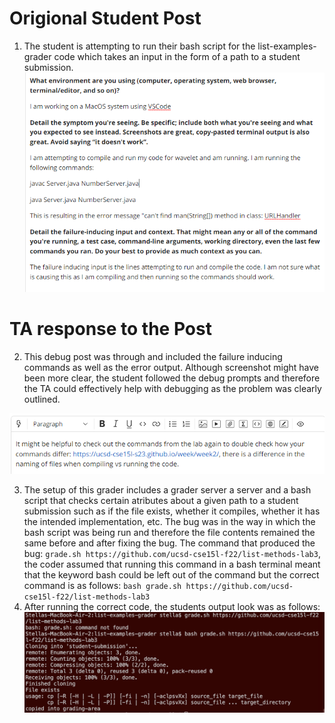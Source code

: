 # Origional Student Post
1. The student is attempting to run their bash script for the list-examples-grader code which takes an input in the form of a path to a student submission. 
![Image](debugPost.png)

# TA response to the Post
2. This debug post was through and included the failure inducing commands as well as the error output. Although screenshot might have been more clear, the student followed the debug prompts and therefore the TA could effectively help with debugging as the problem was clearly outlined.

![Image](TAresponse.png)

3. The setup of this grader includes a grader server a server and a bash script that checks certain atributes about a given path to a student submission such as if the file exists, whether it compiles, whether it has the intended implementation, etc. The bug was in the way in which the bash script was being run and therefore the file contents remained the same before and after fixing the bug. The command that produced the bug: 	```grade.sh https://github.com/ucsd-cse15l-f22/list-methods-lab3```, the coder assumed that running this command in a bash terminal meant that the keyword bash could be left out of the command but the correct command is as follows: 	```bash grade.sh https://github.com/ucsd-cse15l-f22/list-methods-lab3```
4. After running the correct code, the students output look was as follows: 
![Image](Output.png)
